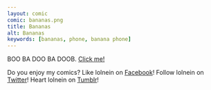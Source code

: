 ```yaml
---
layout: comic
comic: bananas.png
title: Bananas
alt: Bananas
keywords: [bananas, phone, banana phone]
---
```


BOO BA DOO BA DOOB.
[Click me!](https://www.youtube.com/watch?v=j5C6X9vOEkU)

Do you enjoy my comics?
Like lolnein on [Facebook](https://www.facebook.com/lolnein)!
Follow lolnein on [Twitter](https://twitter.com/lolnein)!
Heart lolnein on [Tumblr](http://lolneincom.tumblr.com/)!

